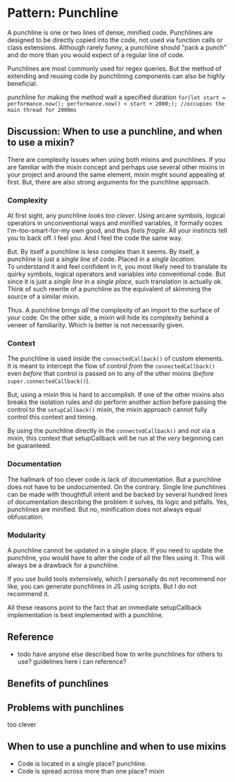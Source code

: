 # Pattern: Punchline

A punchline is one or two lines of dense, minified code.
Punchlines are designed to be directly copied into the code, 
not used via function calls or class extensions.
Although rarely funny, a punchline should "pack a punch" and 
do more than you would expect of a regular line of code.

Punchlines are most commonly used for regex queries.
But the method of extending and reusing code by punchlining components 
can also be highly beneficial. 

punchline for making the method wait a specified duration
`for(let start = performance.now(); performance.now() < start + 2000;); //occupies the main thread for 2000ms` 

## Discussion: When to use a punchline, and when to use a mixin?

There are complexity issues when using both mixins and punchlines.
If you are familiar with the mixin concept and perhaps use several other mixins in your project
and around the same element, mixin might sound appealing at first.
But, there are also strong arguments for the punchline approach.

### Complexity 
At first sight, any punchline *looks too clever*. 
Using arcane symbols, logical operators in unconventional ways and minified variables,
it formally oozes I'm-too-smart-for-my own good, and thus *feels fragile*. 
All your instincts tell you to back off.
I feel you. And I feel the code the same way.

But. By itself a punchline is less complex than it seems.
By itself, a punchline is just a *single line* of code. Placed in a *single location*.            
To understand it and feel confident in it, 
you most likely need to translate its quirky symbols, logical operators and variables into conventional code.
But since it is just a *single line* in a *single place*, such translation is actually ok.
Think of such rewrite of a punchline as the equivalent of skimming the source of a similar mixin.

Thus. A punchline brings *all* the complexity of an import to the surface of your code.
On the other side, a mixin will hide its complexity behind a veneer of familiarity.
Which is better is not necessarily given.

### Context
The punchline is used inside the `connectedCallback()` of custom elements.
It is meant to intercept the flow of control *from* the `connectedCallback()` even *before*
that control is passed on to any of the other mixins (*before* `super.connectedCallback()`).

But, using a mixin this is hard to accomplish.
If one of the other mixins also breaks the isolation rules and 
*do* perform another action before passing the control to the `setupCallback()` mixin, 
the mixin approach cannot fully control this context and timing.

By using the punchline directly in the `connectedCallback()` and not via a mixin,
this context that setupCallback will be run at the *very* beginning can be guaranteed.

### Documentation 
The hallmark of too clever code is lack of documentation. 
But a punchline does not have to be undocumented.
On the contrary. Single line punchlines can be made with thoughtfull intent
and be backed by several hundred lines of documentation describing the problem it solves, 
its logic and pitfalls.
Yes, punchlines are minified. 
But no, minification does not always equal obfuscation.

### Modularity

A punchline cannot be updated in a single place.
If you need to update the punchline, you would have to alter the code of all the files using it.
This will always be a drawback for a punchline.
 
If you use build tools extensively, which I personally do not recommend nor like,
you can generate punchlines in JS using scripts. But I do not recommend it.

All these reasons point to the fact that an immediate setupCallback implementation is best
implemented with a punchline.

## Reference
 * todo have anyone else described how to write punchlines for others to use? guidelines here i can reference?

## Benefits of punchlines


## Problems with punchlines
too clever

## When to use a punchline and when to use mixins

 * Code is located in a single place? punchline.
 * Code is spread across more than one place? mixin
 
 